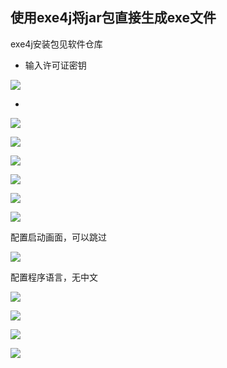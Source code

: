 ## 使用exe4j将jar包直接生成exe文件

exe4j安装包见软件仓库

- 输入许可证密钥

![](https://youcai922.github.io/99.src/img/exe4j/许可证.png)

- 

![](https://youcai922.github.io/99.src/img/exe4j/修改项目类型.png)

![](https://youcai922.github.io/99.src/img/exe4j/配置应用信息.png)

![](https://youcai922.github.io/99.src/img/exe4j/配置可执行程序信息.png)

![](https://youcai922.github.io/99.src/img/exe4j/选择jar包.png)

![](https://youcai922.github.io/99.src/img/exe4j/添加主类.png)

![](https://youcai922.github.io/99.src/img/exe4j/配置jre.png)

配置启动画面，可以跳过

![](https://youcai922.github.io/99.src/img/exe4j/配置启动画面.png)

配置程序语言，无中文

![](https://youcai922.github.io/99.src/img/exe4j/配置程序语言.png)

![](https://youcai922.github.io/99.src/img/exe4j/调试和临时保存.png)

![](https://youcai922.github.io/99.src/img/exe4j/32位异常.png)

![](https://youcai922.github.io/99.src/img/exe4j/设置64位.png)